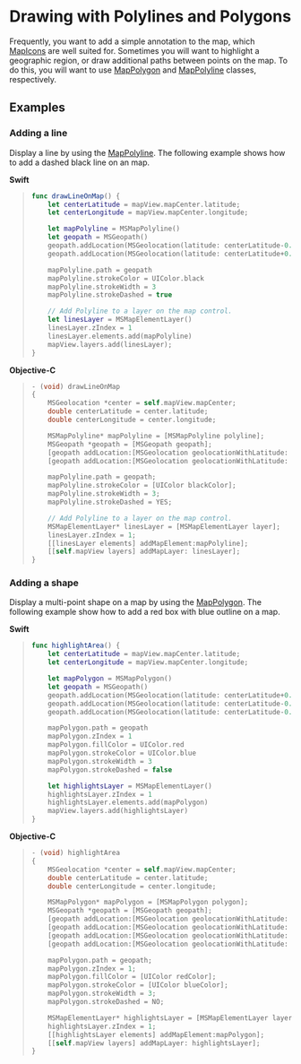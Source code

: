
# Drawing with Polylines and Polygons

Frequently, you want to add a simple annotation to the map, which [MapIcons](../map-control-api/MapIcon-class.md) are well suited for. Sometimes you will want to highlight a geographic region, or draw additional paths between points on the map. To do this, you will want to use [MapPolygon](../map-control-api/MapPolygon-class.md) and [MapPolyline](../map-control-api/MapPolyline-class.md) classes, respectively.

## Examples

### Adding a line

Display a line by using the [MapPolyline](../map-control-api/MapPolyline-class.md). The following example shows how to add a dashed black line on an map.

**Swift**

> ``` swift
> func drawLineOnMap() {
>     let centerLatitude = mapView.mapCenter.latitude;
>     let centerLongitude = mapView.mapCenter.longitude;
>
>     let mapPolyline = MSMapPolyline()
>     let geopath = MSGeopath()
>     geopath.addLocation(MSGeolocation(latitude: centerLatitude-0.0005, longitude: centerLongitude-0.001))
>     geopath.addLocation(MSGeolocation(latitude: centerLatitude+0.0005, longitude: centerLongitude+0.001))
>
>     mapPolyline.path = geopath
>     mapPolyline.strokeColor = UIColor.black
>     mapPolyline.strokeWidth = 3
>     mapPolyline.strokeDashed = true
>
>     // Add Polyline to a layer on the map control.
>     let linesLayer = MSMapElementLayer()
>     linesLayer.zIndex = 1
>     linesLayer.elements.add(mapPolyline)
>     mapView.layers.add(linesLayer);
> }
> ```

**Objective-C**

>``` objectivec
> - (void) drawLineOnMap
> {
>     MSGeolocation *center = self.mapView.mapCenter;
>     double centerLatitude = center.latitude;
>     double centerLongitude = center.longitude;
>
>     MSMapPolyline* mapPolyline = [MSMapPolyline polyline];
>     MSGeopath *geopath = [MSGeopath geopath];
>     [geopath addLocation:[MSGeolocation geolocationWithLatitude: centerLatitude-0.0005 longitude: centerLongitude-0.001]];
>     [geopath addLocation:[MSGeolocation geolocationWithLatitude: centerLatitude+0.0005 longitude: centerLongitude+0.001]];
>
>     mapPolyline.path = geopath;
>     mapPolyline.strokeColor = [UIColor blackColor];
>     mapPolyline.strokeWidth = 3;
>     mapPolyline.strokeDashed = YES;
>
>     // Add Polyline to a layer on the map control.
>     MSMapElementLayer* linesLayer = [MSMapElementLayer layer];
>     linesLayer.zIndex = 1;
>     [[linesLayer elements] addMapElement:mapPolyline];
>     [[self.mapView layers] addMapLayer: linesLayer];
> }
> ```

### Adding a shape

Display a multi-point shape on a map by using the [MapPolygon](../map-control-api/MapPolygon-class.md). The following example show how to add a red box with blue outline on a map.

**Swift**

> ``` swift
> func highlightArea() {
>     let centerLatitude = mapView.mapCenter.latitude;
>     let centerLongitude = mapView.mapCenter.longitude;
>
>     let mapPolygon = MSMapPolygon()
>     let geopath = MSGeopath()
>     geopath.addLocation(MSGeolocation(latitude: centerLatitude+0.0005, longitude: centerLongitude-0.001))
>     geopath.addLocation(MSGeolocation(latitude: centerLatitude-0.0005, longitude: centerLongitude-0.001))
>     geopath.addLocation(MSGeolocation(latitude: centerLatitude-0.0005, longitude: centerLongitude+0.001))
>
>     mapPolygon.path = geopath
>     mapPolygon.zIndex = 1
>     mapPolygon.fillColor = UIColor.red
>     mapPolygon.strokeColor = UIColor.blue
>     mapPolygon.strokeWidth = 3
>     mapPolygon.strokeDashed = false
>
>     let highlightsLayer = MSMapElementLayer()
>     highlightsLayer.zIndex = 1
>     highlightsLayer.elements.add(mapPolygon)
>     mapView.layers.add(highlightsLayer)
> }
> ```

**Objective-C**

>``` objectivec
> - (void) highlightArea
> {
>     MSGeolocation *center = self.mapView.mapCenter;
>     double centerLatitude = center.latitude;
>     double centerLongitude = center.longitude;
>
>     MSMapPolygon* mapPolygon = [MSMapPolygon polygon];
>     MSGeopath *geopath = [MSGeopath geopath];
>     [geopath addLocation:[MSGeolocation geolocationWithLatitude: centerLatitude+0.0005 longitude: centerLongitude-0.001]];
>     [geopath addLocation:[MSGeolocation geolocationWithLatitude: centerLatitude-0.0005 longitude: centerLongitude-0.001]];
>     [geopath addLocation:[MSGeolocation geolocationWithLatitude: centerLatitude-0.0005 longitude: centerLongitude+0.001]];
>     [geopath addLocation:[MSGeolocation geolocationWithLatitude: centerLatitude+0.0005 longitude: centerLongitude+0.001]];
>
>     mapPolygon.path = geopath;
>     mapPolygon.zIndex = 1;
>     mapPolygon.fillColor = [UIColor redColor];
>     mapPolygon.strokeColor = [UIColor blueColor];
>     mapPolygon.strokeWidth = 3;
>     mapPolygon.strokeDashed = NO;
>
>     MSMapElementLayer* highlightsLayer = [MSMapElementLayer layer];
>     highlightsLayer.zIndex = 1;
>     [[highlightsLayer elements] addMapElement:mapPolygon];
>     [[self.mapView layers] addMapLayer: highlightsLayer];
> }
>```
